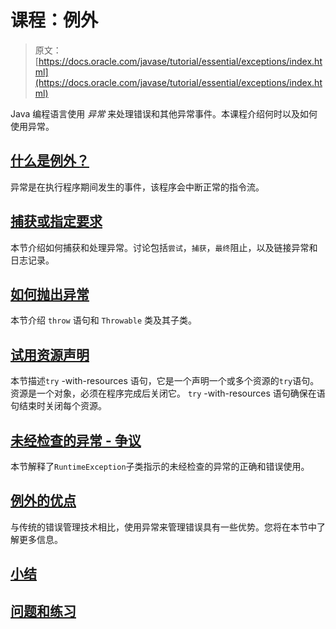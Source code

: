 # 课程：例外

> 原文： [https://docs.oracle.com/javase/tutorial/essential/exceptions/index.html](https://docs.oracle.com/javase/tutorial/essential/exceptions/index.html)

Java 编程语言使用 _异常_ 来处理错误和其他异常事件。本课程介绍何时以及如何使用异常。

## [什么是例外？](definition.html)

异常是在执行程序期间发生的事件，该程序会中断正常的指令流。

## [捕获或指定要求](catchOrDeclare.html)

本节介绍如何捕获和处理异常。讨论包括`尝试`，`捕获`，`最终`阻止，以及链接异常和日志记录。

## [如何抛出异常](throwing.html)

本节介绍 `throw` 语句和 `Throwable` 类及其子类。

## [试用资源声明](tryResourceClose.html)

本节描述`try` -with-resources 语句，它是一个声明一个或多个资源的`try`语句。资源是一个对象，必须在程序完成后关闭它。 `try` -with-resources 语句确保在语句结束时关闭每个资源。

## [未经检查的异常 - 争议](runtime.html)

本节解释了`RuntimeException`子类指示的未经检查的异常的正确和错误使用。

## [例外的优点](advantages.html)

与传统的错误管理技术相比，使用异常来管理错误具有一些优势。您将在本节中了解更多信息。

## [小结](summary.html)

## [问题和练习](QandE/questions.html)